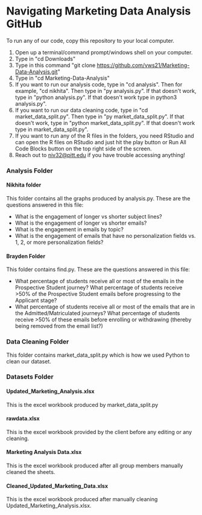 # Navigating Marketing Data Analysis GitHub

To run any of our code, copy this repository to your local computer. 
1. Open up a terminal/command prompt/windows shell on your computer.
2. Type in "cd Downloads"
3. Type in this command "git clone https://github.com/vws21/Marketing-Data-Analysis.git"
4. Type in "cd Marketing-Data-Analysis"
5. If you want to run our analysis code, type in "cd analysis". Then for example, "cd nikhita". Then type in "py analysis.py". If that doesn't work, type in "python analysis.py". If that doesn't work type in python3 analysis.py".
6. If you want to run our data cleaning code, type in "cd market_data_split.py". Then type in "py market_data_split.py". If that doesn't work, type in "python market_data_split.py". If that doesn't work type in market_data_split.py".
7. If you want to run any of the R files in the folders, you need RStudio and can open the R files on RStudio and just hit the play button or Run All Code Blocks button on the top right side of the screen.
8. Reach out to niv32@pitt.edu if you have trouble accessing anything!


### Analysis Folder
#### Nikhita folder
  This folder contains all the graphs produced by analysis.py.
    These are the questions answered in this file:
  - What is the engagement of longer vs shorter subject lines?
  - What is the engagement of longer vs shorter emails?
  - What is the engagement in emails by topic?
  - What is the engagement of emails that have no personalization fields vs. 1, 2, or more personalization fields?

#### Brayden Folder
This folder contains find.py.
 These are the questions answered in this file:
 - What percentage of students receive all or most of the emails in the Prospective Student journey? What percentage of students receive >50% of the Prospective Student emails before progressing to the Applicant stage? 
 -  What percentage of students receive all or most of the emails that are in the Admitted/Matriculated journeys? What percentage of students receive >50% of these emails before enrolling or withdrawing (thereby being removed from the email list?)

### Data Cleaning Folder
  This folder contains market_data_split.py which is how we used Python to clean our dataset. 

### Datasets Folder
#### Updated_Marketing_Analysis.xlsx
  This is the excel workbook produced by market_data_split.py


#### rawdata.xlsx
  This is the excel workbook provided by the client before any editing or any cleaning.


#### Marketing Analysis Data.xlsx
  This is the excel workbook produced after all group members manually cleaned the sheets.


#### Cleaned_Updated_Marketing_Data.xlsx
  This is the excel workbook produced after manually cleaning  Updated_Marketing_Analysis.xlsx.
